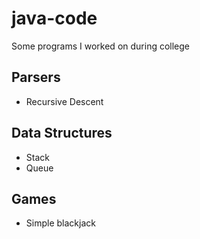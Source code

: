 # java-code

Some programs I worked on during college

## Parsers
* Recursive Descent

## Data Structures
* Stack 
* Queue

## Games
* Simple blackjack
